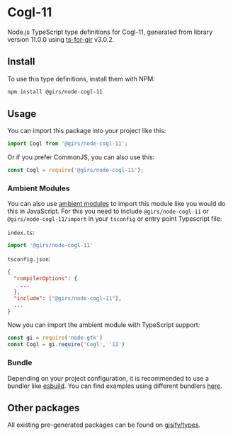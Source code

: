 
# Cogl-11

Node.js TypeScript type definitions for Cogl-11, generated from library version 11.0.0 using [ts-for-gir](https://github.com/gjsify/ts-for-gir) v3.0.2.


## Install

To use this type definitions, install them with NPM:
```bash
npm install @girs/node-cogl-11
```

## Usage

You can import this package into your project like this:
```ts
import Cogl from '@girs/node-cogl-11';
```

Or if you prefer CommonJS, you can also use this:
```ts
const Cogl = require('@girs/node-cogl-11');
```

### Ambient Modules

You can also use [ambient modules](https://github.com/gjsify/ts-for-gir/tree/main/packages/cli#ambient-modules) to import this module like you would do this in JavaScript.
For this you need to include `@girs/node-cogl-11` or `@girs/node-cogl-11/import` in your `tsconfig` or entry point Typescript file:

`index.ts`:
```ts
import '@girs/node-cogl-11'
```

`tsconfig.json`:
```json
{
  "compilerOptions": {
    ...
  },
  "include": ["@girs/node-cogl-11"],
  ...
}
```

Now you can import the ambient module with TypeScript support: 

```ts
const gi = require('node-gtk')
const Cogl = gi.require('Cogl', '11')
```


### Bundle

Depending on your project configuration, it is recommended to use a bundler like [esbuild](https://esbuild.github.io/). You can find examples using different bundlers [here](https://github.com/gjsify/ts-for-gir/tree/main/examples).

## Other packages

All existing pre-generated packages can be found on [gjsify/types](https://github.com/gjsify/types).

